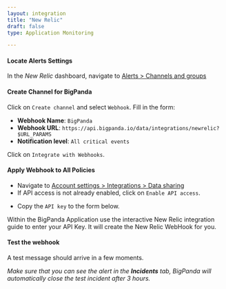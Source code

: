```yaml
---
layout: integration 
title: "New Relic"
draft: false
type: Application Monitoring

---
```


#### Locate Alerts Settings
In the *New Relic* dashboard, navigate to [Alerts > Channels and groups](https://rpm.newrelic.com/notification_channels)

<!-- section-separator -->

#### Create Channel for BigPanda
Click on `Create channel` and select `Webhook`. Fill in the form:

* **Webhook Name**: `BigPanda`
* **Webhook URL**: `https://api.bigpanda.io/data/integrations/newrelic?$URL_PARAMS`
* **Notification level**: `All critical events`

Click on `Integrate with Webhooks`.

<!-- section-separator -->

#### Apply Webhook to All Policies

* Navigate to [Account settings > Integrations > Data sharing](https://rpm.newrelic.com/integrations?page=data_sharing)
* If API access is not already enabled, click on `Enable API access`.
<!-- app-only-start -->
* Copy the `API key` to the form below.

<!-- include 'integrations/newrelic/newrelic' -->
<!-- app-only-end -->
<!-- docs-only-start -->

Within the BigPanda Application use the interactive New Relic integration guide to enter your API Key. It will create the New Relic WebHook for you.

<!-- docs-only-end -->

<!-- section-separator -->

#### Test the webhook

A test message should arrive in a few moments.

_Make sure that you can see the alert in the **Incidents** tab, BigPanda will automatically close the test incident after 3 hours._

